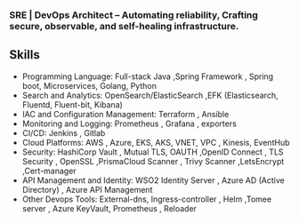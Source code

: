 ### 


### SRE | DevOps Architect – Automating reliability,  Crafting secure, observable, and self-healing infrastructure.


## Skills
  -   Programming Language: Full-stack Java ,Spring Framework , Spring boot,  Microservices, Golang,  Python 
  -   Search and Analytics: OpenSearch/ElasticSearch ,EFK (Elasticsearch, Fluentd, Fluent-bit, Kibana) 
  -   IAC and Configuration Management: Terraform , Ansible 
  -   Monitoring and Logging: Prometheus , Grafana  , exporters
  -   CI/CD: Jenkins , Gitlab 
  -   Cloud Platforms: AWS , Azure, EKS, AKS, VNET, VPC , Kinesis, EventHub 
  -   Security: HashiCorp Vault , Mutual TLS, OAUTH  ,OpenID Connect , TLS Security , OpenSSL ,PrismaCloud Scanner , Trivy Scanner ,LetsEncrypt ,Cert-manager 
  -   API Management and Identity: WSO2 Identity Server , Azure AD (Active Directory) , Azure API Management 
  -   Other Devops Tools: External-dns, Ingress-controller , Helm ,Tomee server , Azure KeyVault, Prometheus , Reloader
